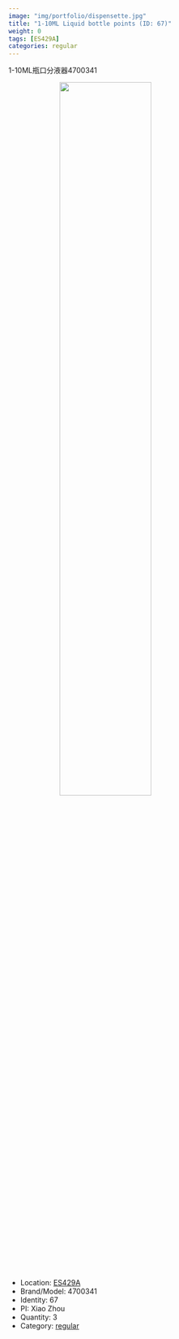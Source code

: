 ```yaml
---
image: "img/portfolio/dispensette.jpg"
title: "1-10ML Liquid bottle points (ID: 67)"
weight: 0
tags: [ES429A]
categories: regular
---
```


1-10ML瓶口分液器4700341

<!--more-->

<img src="../../img/portfolio/dispensette.jpg" width="60%" style="display: block; margin: auto;">

- Location: [ES429A](../../tags/es429a)
- Brand/Model: 4700341
- Identity: 67
- PI: Xiao Zhou
- Quantity: 3
- Category: [regular](../../categories/regular)







